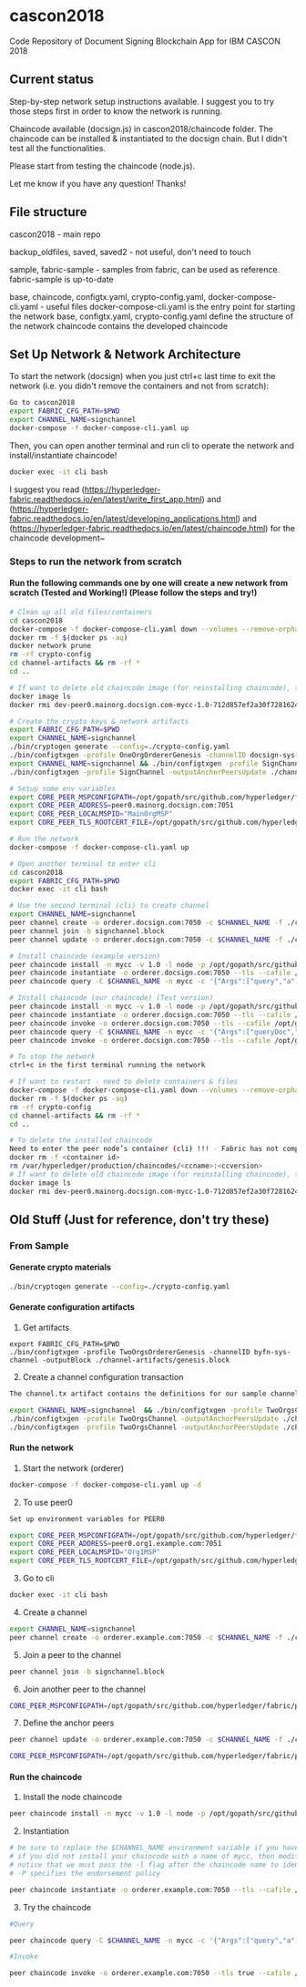 # cascon2018

Code Repository of Document Signing Blockchain App for IBM CASCON 2018

## Current status

Step-by-step network setup instructions available. I suggest you to try those steps first in order to know the network is running.

Chaincode available (docsign.js) in cascon2018/chaincode folder. The chaincode can be installed & instantiated to the docsign chain. But I didn't test all the functionalities.

Please start from testing the chaincode (node.js).

Let me know if you have any question! Thanks!

## File structure
cascon2018 - main repo

backup_oldfiles, saved, saved2 - not useful, don't need to touch

sample, fabric-sample - samples from fabric, can be used as reference. fabric-sample is up-to-date

base, chaincode, configtx.yaml, crypto-config.yaml, docker-compose-cli.yaml - useful files
docker-compose-cli.yaml is the entry point for starting the network
base, configtx.yaml, crypto-config.yaml define the structure of the network
chaincode contains the developed chaincode

## Set Up Network & Network Architecture

To start the network (docsign) when you just ctrl+c last time to exit the network (i.e. you didn't remove the containers and not from scratch):

```bash
Go to cascon2018
export FABRIC_CFG_PATH=$PWD
export CHANNEL_NAME=signchannel
docker-compose -f docker-compose-cli.yaml up
```

Then, you can open another terminal and run cli to operate the network and install/instantiate chaincode!

```bash
docker exec -it cli bash
```

I suggest you read (https://hyperledger-fabric.readthedocs.io/en/latest/write_first_app.html) and (https://hyperledger-fabric.readthedocs.io/en/latest/developing_applications.html) and (https://hyperledger-fabric.readthedocs.io/en/latest/chaincode.html) for the chaincode development~

### Steps to run the network from scratch

#### Run the following commands one by one will create a new network from scratch (Tested and Working!) (Please follow the steps and try!)

```bash
# Clean up all old files/containers
cd cascon2018
docker-compose -f docker-compose-cli.yaml down --volumes --remove-orphans
docker rm -f $(docker ps -aq)
docker network prune
rm -rf crypto-config
cd channel-artifacts && rm -rf *
cd ..

# If want to delete old chaincode image (for reinstalling chaincode), try "docker image ls" to see which image is still there and delete them, ex:
docker image ls
docker rmi dev-peer0.mainorg.docsign.com-mycc-1.0-712d857ef2a30f72816248be4a87f16f15c271ca967246fcda0eee3c1e11b15f

# Create the crypto keys & network artifacts
export FABRIC_CFG_PATH=$PWD
export CHANNEL_NAME=signchannel
./bin/cryptogen generate --config=./crypto-config.yaml
./bin/configtxgen -profile OneOrgOrdererGenesis -channelID docsign-sys-channel -outputBlock ./channel-artifacts/genesis.block
export CHANNEL_NAME=signchannel && ./bin/configtxgen -profile SignChannel -outputCreateChannelTx ./channel-artifacts/channel.tx -channelID $CHANNEL_NAME
./bin/configtxgen -profile SignChannel -outputAnchorPeersUpdate ./channel-artifacts/MainOrgMSPanchors.tx -channelID $CHANNEL_NAME -asOrg MainOrgMSP

# Setup some env variables
export CORE_PEER_MSPCONFIGPATH=/opt/gopath/src/github.com/hyperledger/fabric/peer/crypto/peerOrganizations/mainorg.docsign.com/users/Admin@mainorg.docsign.com/msp
export CORE_PEER_ADDRESS=peer0.mainorg.docsign.com:7051
export CORE_PEER_LOCALMSPID="MainOrgMSP"
export CORE_PEER_TLS_ROOTCERT_FILE=/opt/gopath/src/github.com/hyperledger/fabric/peer/crypto/peerOrganizations/mainorg.docsign.com/peers/peer0.mainorg.docsign.com/tls/ca.crt

# Run the network
docker-compose -f docker-compose-cli.yaml up

# Open another terminal to enter cli
cd cascon2018
export FABRIC_CFG_PATH=$PWD
docker exec -it cli bash

# Use the second terminal (cli) to create channel
export CHANNEL_NAME=signchannel
peer channel create -o orderer.docsign.com:7050 -c $CHANNEL_NAME -f ./channel-artifacts/channel.tx --tls --cafile /opt/gopath/src/github.com/hyperledger/fabric/peer/crypto/ordererOrganizations/docsign.com/orderers/orderer.docsign.com/msp/tlscacerts/tlsca.docsign.com-cert.pem
peer channel join -b signchannel.block
peer channel update -o orderer.docsign.com:7050 -c $CHANNEL_NAME -f ./channel-artifacts/MainOrgMSPanchors.tx --tls --cafile /opt/gopath/src/github.com/hyperledger/fabric/peer/crypto/ordererOrganizations/docsign.com/orderers/orderer.docsign.com/msp/tlscacerts/tlsca.docsign.com-cert.pem

# Install chaincode (example version)
peer chaincode install -n mycc -v 1.0 -l node -p /opt/gopath/src/github.com/chaincode/chaincode_example02/node/
peer chaincode instantiate -o orderer.docsign.com:7050 --tls --cafile /opt/gopath/src/github.com/hyperledger/fabric/peer/crypto/ordererOrganizations/docsign.com/orderers/orderer.docsign.com/msp/tlscacerts/tlsca.docsign.com-cert.pem -C $CHANNEL_NAME -n mycc -l node -v 1.0 -c '{"Args":["init","a", "100", "b","200"]}' -P "AND ('MainOrgMSP.peer')"
peer chaincode query -C $CHANNEL_NAME -n mycc -c '{"Args":["query","a"]}'

# Install chaincode (our chaincode) (Test version)
peer chaincode install -n mycc -v 1.0 -l node -p /opt/gopath/src/github.com/chaincode/docsign/node/
peer chaincode instantiate -o orderer.docsign.com:7050 --tls --cafile /opt/gopath/src/github.com/hyperledger/fabric/peer/crypto/ordererOrganizations/docsign.com/orderers/orderer.docsign.com/msp/tlscacerts/tlsca.docsign.com-cert.pem -C $CHANNEL_NAME -n mycc -l node -v 1.0 -c '{"Args":["Init", "a", "b", "c", "d"]}' -P "AND ('MainOrgMSP.peer')"
peer chaincode invoke -o orderer.docsign.com:7050 --tls --cafile /opt/gopath/src/github.com/hyperledger/fabric/peer/crypto/ordererOrganizations/docsign.com/orderers/orderer.docsign.com/msp/tlscacerts/tlsca.docsign.com-cert.pem -C $CHANNEL_NAME -n mycc -c '{"Args":["initLedger"]}'
peer chaincode query -C $CHANNEL_NAME -n mycc -c '{"Args":["queryDoc","dummy doc hash and signature now"]}'
peer chaincode invoke -o orderer.docsign.com:7050 --tls --cafile /opt/gopath/src/github.com/hyperledger/fabric/peer/crypto/ordererOrganizations/docsign.com/orderers/orderer.docsign.com/msp/tlscacerts/tlsca.docsign.com-cert.pem -C $CHANNEL_NAME -n mycc -c '{"Args":["createDocAndSign", "lalala"]}'

# To stop the network
ctrl+c in the first terminal running the network

# If want to restart - need to delete containers & files
docker-compose -f docker-compose-cli.yaml down --volumes --remove-orphans
docker rm -f $(docker ps -aq)
rm -rf crypto-config
cd channel-artifacts && rm -rf *
cd ..

# To delete the installed chaincode
Need to enter the peer node’s container (cli) !!! - Fabric has not complete this part!
docker rm -f <container id>
rm /var/hyperledger/production/chaincodes/<ccname>:<ccversion>
# If want to delete old chaincode image (for reinstalling chaincode), try "docker image ls" to see which image is still there and delete them, ex:
docker image ls
docker rmi dev-peer0.mainorg.docsign.com-mycc-1.0-712d857ef2a30f72816248be4a87f16f15c271ca967246fcda0eee3c1e11b15f
```

## Old Stuff (Just for reference, don't try these)

### From Sample

#### Generate crypto materials

```bash
./bin/cryptogen generate --config=./crypto-config.yaml
```

#### Generate configuration artifacts

1. Get artifacts

```shell
export FABRIC_CFG_PATH=$PWD
./bin/configtxgen -profile TwoOrgsOrdererGenesis -channelID byfn-sys-channel -outputBlock ./channel-artifacts/genesis.block
```

2. Create a channel configuration transaction

```bash
The channel.tx artifact contains the definitions for our sample channel

export CHANNEL_NAME=signchannel  && ./bin/configtxgen -profile TwoOrgsChannel -outputCreateChannelTx ./channel-artifacts/channel.tx -channelID $CHANNEL_NAME
./bin/configtxgen -profile TwoOrgsChannel -outputAnchorPeersUpdate ./channel-artifacts/Org1MSPanchors.tx -channelID $CHANNEL_NAME -asOrg Org1MSP
./bin/configtxgen -profile TwoOrgsChannel -outputAnchorPeersUpdate ./channel-artifacts/Org2MSPanchors.tx -channelID $CHANNEL_NAME -asOrg Org2MSP
```

#### Run the network

1. Start the network (orderer)

```bash
docker-compose -f docker-compose-cli.yaml up -d
```

2. To use peer0

```bash
Set up environment variables for PEER0

export CORE_PEER_MSPCONFIGPATH=/opt/gopath/src/github.com/hyperledger/fabric/peer/crypto/peerOrganizations/org1.example.com/users/Admin@org1.example.com/msp
export CORE_PEER_ADDRESS=peer0.org1.example.com:7051
export CORE_PEER_LOCALMSPID="Org1MSP"
export CORE_PEER_TLS_ROOTCERT_FILE=/opt/gopath/src/github.com/hyperledger/fabric/peer/crypto/peerOrganizations/org1.example.com/peers/peer0.org1.example.com/tls/ca.crt
```

3. Go to cli

```bash
docker exec -it cli bash
```

4. Create a channel

```bash
export CHANNEL_NAME=signchannel
peer channel create -o orderer.example.com:7050 -c $CHANNEL_NAME -f ./channel-artifacts/channel.tx --tls --cafile /opt/gopath/src/github.com/hyperledger/fabric/peer/crypto/ordererOrganizations/example.com/orderers/orderer.example.com/msp/tlscacerts/tlsca.example.com-cert.pem
```

5. Join a peer to the channel

```bash
peer channel join -b signchannel.block
```

6. Join another peer to the channel

```bash
CORE_PEER_MSPCONFIGPATH=/opt/gopath/src/github.com/hyperledger/fabric/peer/crypto/peerOrganizations/org2.example.com/users/Admin@org2.example.com/msp CORE_PEER_ADDRESS=peer0.org2.example.com:7051 CORE_PEER_LOCALMSPID="Org2MSP" CORE_PEER_TLS_ROOTCERT_FILE=/opt/gopath/src/github.com/hyperledger/fabric/peer/crypto/peerOrganizations/org2.example.com/peers/peer0.org2.example.com/tls/ca.crt peer channel join -b signchannel.block
```

7. Define the anchor peers

```bash
peer channel update -o orderer.example.com:7050 -c $CHANNEL_NAME -f ./channel-artifacts/Org1MSPanchors.tx --tls --cafile /opt/gopath/src/github.com/hyperledger/fabric/peer/crypto/ordererOrganizations/example.com/orderers/orderer.example.com/msp/tlscacerts/tlsca.example.com-cert.pem

CORE_PEER_MSPCONFIGPATH=/opt/gopath/src/github.com/hyperledger/fabric/peer/crypto/peerOrganizations/org2.example.com/users/Admin@org2.example.com/msp CORE_PEER_ADDRESS=peer0.org2.example.com:7051 CORE_PEER_LOCALMSPID="Org2MSP" CORE_PEER_TLS_ROOTCERT_FILE=/opt/gopath/src/github.com/hyperledger/fabric/peer/crypto/peerOrganizations/org2.example.com/peers/peer0.org2.example.com/tls/ca.crt peer channel update -o orderer.example.com:7050 -c $CHANNEL_NAME -f ./channel-artifacts/Org2MSPanchors.tx --tls --cafile /opt/gopath/src/github.com/hyperledger/fabric/peer/crypto/ordererOrganizations/example.com/orderers/orderer.example.com/msp/tlscacerts/tlsca.example.com-cert.pem
```

#### Run the chaincode

1. Install the node chaincode

```bash
peer chaincode install -n mycc -v 1.0 -l node -p /opt/gopath/src/github.com/chaincode/chaincode_example02/node/
```

2. Instantiation

```bash
# be sure to replace the $CHANNEL_NAME environment variable if you have not exported it
# if you did not install your chaincode with a name of mycc, then modify that argument as well
# notice that we must pass the -l flag after the chaincode name to identify the language
# -P specifies the endorsement policy

peer chaincode instantiate -o orderer.example.com:7050 --tls --cafile /opt/gopath/src/github.com/hyperledger/fabric/peer/crypto/ordererOrganizations/example.com/orderers/orderer.example.com/msp/tlscacerts/tlsca.example.com-cert.pem -C $CHANNEL_NAME -n mycc -l node -v 1.0 -c '{"Args":["init","a", "100", "b","200"]}' -P "AND ('Org1MSP.peer','Org2MSP.peer')"
```

3. Try the chaincode

```bash
#Query

peer chaincode query -C $CHANNEL_NAME -n mycc -c '{"Args":["query","a"]}'

#Invoke

peer chaincode invoke -o orderer.example.com:7050 --tls true --cafile /opt/gopath/src/github.com/hyperledger/fabric/peer/crypto/ordererOrganizations/example.com/orderers/orderer.example.com/msp/tlscacerts/tlsca.example.com-cert.pem -C $CHANNEL_NAME -n mycc --peerAddresses peer0.org1.example.com:7051 --tlsRootCertFiles /opt/gopath/src/github.com/hyperledger/fabric/peer/crypto/peerOrganizations/org1.example.com/peers/peer0.org1.example.com/tls/ca.crt --peerAddresses peer0.org2.example.com:7051 --tlsRootCertFiles /opt/gopath/src/github.com/hyperledger/fabric/peer/crypto/peerOrganizations/org2.example.com/peers/peer0.org2.example.com/tls/ca.crt -c '{"Args":["invoke","a","b","10"]}'
```